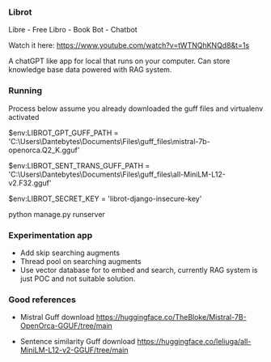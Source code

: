 ### Librot
Libre - Free
Libro - Book
Bot - Chatbot

Watch it here: https://www.youtube.com/watch?v=tWTNQhKNQd8&t=1s

A chatGPT like app for local that runs on your computer. Can store knowledge base data powered with RAG system.


### Running
Process below assume you already downloaded the guff files and virtualenv activated

$env:LIBROT_GPT_GUFF_PATH  = 'C:\\Users\\Dantebytes\\Documents\\Files\\guff_files\\mistral-7b-openorca.Q2_K.gguf'

$env:LIBROT_SENT_TRANS_GUFF_PATH  = 'C:\\Users\\Dantebytes\\Documents\\Files\\guff_files\\all-MiniLM-L12-v2.F32.gguf'

$env:LIBROT_SECRET_KEY  = 'librot-django-insecure-key'

python manage.py runserver 

### Experimentation app
- Add skip searching augments
- Thread pool on searching augments
- Use vector database for to embed and search, currently RAG system is just POC and not suitable solution.

### Good references
- Mistral Guff download
https://huggingface.co/TheBloke/Mistral-7B-OpenOrca-GGUF/tree/main

- Sentence similarity Guff download
https://huggingface.co/leliuga/all-MiniLM-L12-v2-GGUF/tree/main
